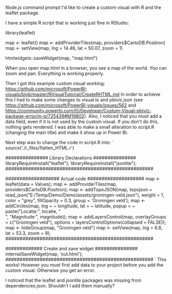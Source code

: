 Node.js command prompt
I'd like to create a custom visual with R and the leaflet package.

I have a simple R script that is working just fine in RStudio:

library(leaflet)

map <- leaflet()
map <- addProviderTiles(map, providers$CartoDB.Positron)
map <- setView(map, lng = 14.46, lat = 50.07, zoom = 1)

htmlwidgets::saveWidget(map, "map.html")

When you open map.html in a browser, you see a map of the world. You can zoom and pan. Everything is working properly.

Then I got this example custom visual working: https://github.com/microsoft/PowerBI-visuals/blob/master/RVisualTutorial/CreateRHTML.md
In order to achieve this I had to make some changes to visual.ts and pbiviz.json (see https://github.com/microsoft/PowerBI-visuals/issues/562 and https://community.powerbi.com/t5/Developer/Custom-Visual-pbiviz-package-error/m-p/725439#M19802).
Also, I noticed that you *must* add a data field, even if it is not used by the custom visual. If you don't do this, nothing gets rendered.
I was able to make a small alteration to script.R (changing the main title) and make it show up in Power BI.

Next step was to change the code in script.R into:
`
source('./r_files/flatten_HTML.r')

############### Library Declarations ###############
libraryRequireInstall("leaflet");
libraryRequireInstall("jsonlite");
####################################################

################### Actual code ####################
map <- leaflet(data = Values);
map <- addProviderTiles(map, providers$CartoDB.Positron);
map <- addTopoJSON(map, topojson = read_json("E:/Temp/Demo/Demo/assets/groningen-veld.json"), weight = 1, color = "grey", fillOpacity = 0.3, group = 'Groningen veld');
map <- addCircles(map, lng = ~ longitude, lat = ~ latitude, popup = ~ paste("Locatie:", locatie, "<br>", "Magnitude:", magnitude));
map <- addLayersControl(map, overlayGroups = c("Groningen veld"), options = layersControlOptions(collapsed = FALSE));
map <- hideGroup(map, "Groningen veld")
map <- setView(map, lng = 6.8, lat = 53.3, zoom = 9);
####################################################

############# Create and save widget ###############
internalSaveWidget(map, 'out.html');
####################################################
`
This works! However you must first add data to your project before you add the custom visual. Otherwise you get an error.

I noticed that the leaflet and jsonlite packages was missing from dependencies.json. Shouldn't I add them manually?
